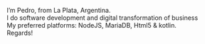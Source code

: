 I’m Pedro, from La Plata, Argentina.<br>
I do software development and digital transformation of business<br>
My preferred platforms: NodeJS, MariaDB, Html5 & kotlin.<br>
Regards!
